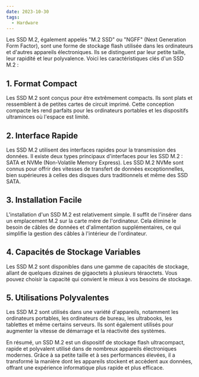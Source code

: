 ```yaml
---
date: 2023-10-30
tags:
  - Hardware
---
```


Les SSD M.2, également appelés "M.2 SSD" ou "NGFF" (Next Generation Form Factor), sont une forme de stockage flash utilisée dans les ordinateurs et d'autres appareils électroniques. Ils se distinguent par leur petite taille, leur rapidité et leur polyvalence. Voici les caractéristiques clés d'un SSD M.2 :

## 1. Format Compact

Les SSD M.2 sont conçus pour être extrêmement compacts. Ils sont plats et ressemblent à de petites cartes de circuit imprimé. Cette conception compacte les rend parfaits pour les ordinateurs portables et les dispositifs ultraminces où l'espace est limité.

## 2. Interface Rapide

Les SSD M.2 utilisent des interfaces rapides pour la transmission des données. Il existe deux types principaux d'interfaces pour les SSD M.2 : SATA et NVMe (Non-Volatile Memory Express). Les SSD M.2 NVMe sont connus pour offrir des vitesses de transfert de données exceptionnelles, bien supérieures à celles des disques durs traditionnels et même des SSD SATA.

## 3. Installation Facile

L'installation d'un SSD M.2 est relativement simple. Il suffit de l'insérer dans un emplacement M.2 sur la carte mère de l'ordinateur. Cela élimine le besoin de câbles de données et d'alimentation supplémentaires, ce qui simplifie la gestion des câbles à l'intérieur de l'ordinateur.

## 4. Capacités de Stockage Variables

Les SSD M.2 sont disponibles dans une gamme de capacités de stockage, allant de quelques dizaines de gigaoctets à plusieurs téraoctets. Vous pouvez choisir la capacité qui convient le mieux à vos besoins de stockage.

## 5. Utilisations Polyvalentes

Les SSD M.2 sont utilisés dans une variété d'appareils, notamment les ordinateurs portables, les ordinateurs de bureau, les ultrabooks, les tablettes et même certains serveurs. Ils sont également utilisés pour augmenter la vitesse de démarrage et la réactivité des systèmes.

En résumé, un SSD M.2 est un dispositif de stockage flash ultracompact, rapide et polyvalent utilisé dans de nombreux appareils électroniques modernes. Grâce à sa petite taille et à ses performances élevées, il a transformé la manière dont les appareils stockent et accèdent aux données, offrant une expérience informatique plus rapide et plus efficace.
